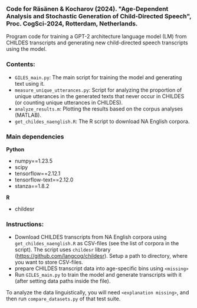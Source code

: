 ### Code for Räsänen & Kocharov (2024). "Age-Dependent Analysis and Stochastic Generation of Child-Directed Speech", Proc. CogSci-2024, Rotterdam, Netherlands.

Program code for training a GPT-2 architecture language model (LM) from CHILDES transcripts and generating new child-directed speech transcripts using the model. 

### Contents:
- `GILES_main.py`: The main script for training the model and generating text using it.
- `measure_unique_utterances.py`: Script for analyzing the proportion of unique utterances in the generated texts that never occur in CHILDES (or counting unique utterances in CHILDES).
- `analyze_results.m`: Plotting the results based on the corpus analyses (MATLAB).
- `get_childes_naenglish.R`: The R script to download NA English corpora.
### Main dependencies
**Python**
- numpy==1.23.5
- scipy
- tensorflow==2.12.1
- tensorflow-text==2.12.0
- stanza==1.8.2

**R**
- childesr

### Instructions:

- Download CHILDES transcripts from NA English corpora using `get_childes_naenglish.R` as CSV-files (see the list of corpora in the script). The script uses `childesr` library (https://github.com/langcog/childesr). Setup a path to directory, where you want to store CSV-files.
- prepare CHILDES transcript data into age-specific bins using `<missing>`
- Run `GILES_main.py` to train the model and generate transcripts with it (after setting data paths inside the file).

To analyze the data linguistically, you will need `<explanation missing>`, and then run `compare_datasets.py` of that test suite. 
